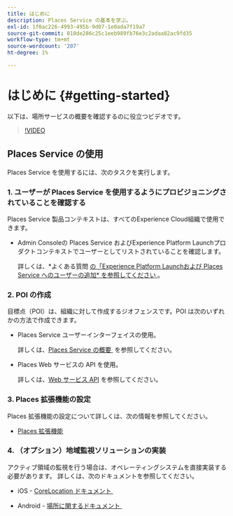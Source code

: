 ```yaml
---
title: はじめに
description: Places Service の基本を学ぶ。
exl-id: 1f0ac226-4993-495b-9d07-1e0ada7f19a7
source-git-commit: 010de286c25c1eeb989fb76e3c2adaa82ac9fd35
workflow-type: tm+mt
source-wordcount: '207'
ht-degree: 1%

---
```


# はじめに {#getting-started}

以下は、場所サービスの概要を確認するのに役立つビデオです。

<!--
Test of different youtube link for exl
-->

>[!VIDEO](https://video.tv.adobe.com/v/3455113?captions=jpn)

## Places Service の使用

Places Service を使用するには、次のタスクを実行します。

### 1. ユーザーが Places Service を使用するようにプロビジョニングされていることを確認する

Places Service 製品コンテキストは、すべてのExperience Cloud組織で使用できます。

* Admin Consoleの Places Service およびExperience Platform Launchプロダクトコンテキストでユーザーとしてリストされていることを確認します。

  詳しくは、*よくある質問 [&#x200B; の「Experience Platform Launchおよび Places Service へのユーザーの追加* を参照してください &#x200B;](/help/places-gain-access.md)。


### 2. POI の作成

目標点（POI）は、組織に対して作成するジオフェンスです。POI は次のいずれかの方法で作成できます。

* Places Service ユーザーインターフェイスの使用。

  詳しくは、[Places Service の概要 &#x200B;](/help/poi-mgmt-ui/poi-mgmt-ui-overview.md) を参照してください。

* Places Web サービスの API を使用。

  詳しくは、[Web サービス API](/help/web-service-api/places-web-services.md) を参照してください。


### 3. Places 拡張機能の設定

Places 拡張機能の設定について詳しくは、次の情報を参照してください。

* [Places 拡張機能](/help/places-ext-aep-sdks/places-extension/places-extension.md)

### 4. （オプション）地域監視ソリューションの実装

アクティブ領域の監視を行う場合は、オペレーティングシステムを直接実装する必要があります。 詳しくは、次のドキュメントを参照してください。

* iOS - [CoreLocation ドキュメント &#x200B;](https://developer.apple.com/documentation/corelocation/monitoring_the_user_s_proximity_to_geographic_regions)

* Android - [&#x200B; 場所に関するドキュメント &#x200B;](https://developer.android.com/training/location/geofencing)